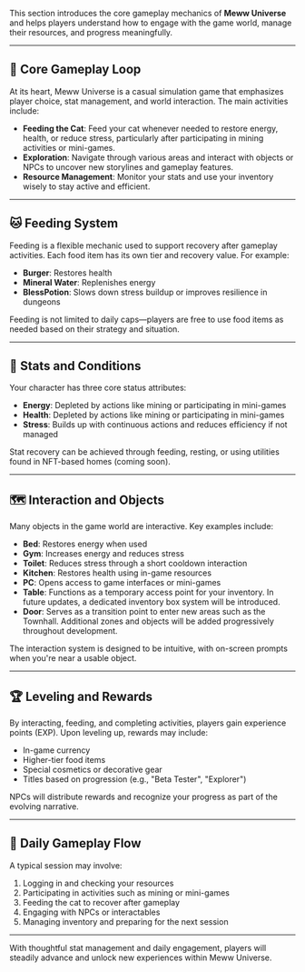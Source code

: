 

This section introduces the core gameplay mechanics of **Meww Universe** and helps players understand how to engage with the game world, manage their resources, and progress meaningfully.

---

## 🎯 Core Gameplay Loop

At its heart, Meww Universe is a casual simulation game that emphasizes player choice, stat management, and world interaction. The main activities include:

- **Feeding the Cat**: Feed your cat whenever needed to restore energy, health, or reduce stress, particularly after participating in mining activities or mini-games.
- **Exploration**: Navigate through various areas and interact with objects or NPCs to uncover new storylines and gameplay features.
- **Resource Management**: Monitor your stats and use your inventory wisely to stay active and efficient.

---

## 🐱 Feeding System

Feeding is a flexible mechanic used to support recovery after gameplay activities. Each food item has its own tier and recovery value. For example:

- **Burger**: Restores health
- **Mineral Water**: Replenishes energy
- **BlessPotion**: Slows down stress buildup or improves resilience in dungeons

Feeding is not limited to daily caps—players are free to use food items as needed based on their strategy and situation.

---

## 🧠 Stats and Conditions

Your character has three core status attributes:

- **Energy**: Depleted by actions like mining or participating in mini-games
- **Health**: Depleted by actions like mining or participating in mini-games
- **Stress**: Builds up with continuous actions and reduces efficiency if not managed

Stat recovery can be achieved through feeding, resting, or using utilities found in NFT-based homes (coming soon).

---

## 🗺️ Interaction and Objects

Many objects in the game world are interactive. Key examples include:

- **Bed**: Restores energy when used
- **Gym**: Increases energy and reduces stress
- **Toilet**: Reduces stress through a short cooldown interaction
- **Kitchen**: Restores health using in-game resources
- **PC**: Opens access to game interfaces or mini-games
- **Table**: Functions as a temporary access point for your inventory. In future updates, a dedicated inventory box system will be introduced.
- **Door**: Serves as a transition point to enter new areas such as the Townhall. Additional zones and objects will be added progressively throughout development.

The interaction system is designed to be intuitive, with on-screen prompts when you're near a usable object.

---

## 🏆 Leveling and Rewards

By interacting, feeding, and completing activities, players gain experience points (EXP). Upon leveling up, rewards may include:

- In-game currency
- Higher-tier food items
- Special cosmetics or decorative gear
- Titles based on progression (e.g., "Beta Tester", "Explorer")

NPCs will distribute rewards and recognize your progress as part of the evolving narrative.

---

## 📆 Daily Gameplay Flow

A typical session may involve:
1. Logging in and checking your resources
2. Participating in activities such as mining or mini-games
3. Feeding the cat to recover after gameplay
4. Engaging with NPCs or interactables
5. Managing inventory and preparing for the next session

---

With thoughtful stat management and daily engagement, players will steadily advance and unlock new experiences within Meww Universe.
